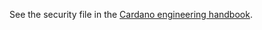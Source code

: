 See the security file in the [Cardano engineering handbook](https://github.com/input-output-hk/cardano-engineering-handbook/blob/main/SECURITY.md).
